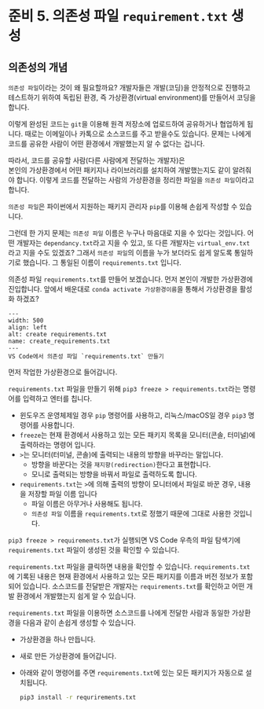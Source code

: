 # 준비 5. 의존성 파일 `requirement.txt` 생성 

## 의존성의 개념

`의존성 파일`이라는 것이 왜 필요할까요?
개발자들은 개발(코딩)을 안정적으로 진행하고 테스트하기 위하여 독립된 환경,
즉 가상환경(virtual environment)를 만들어서 코딩을 합니다.

이렇게 완성된 코드는 `git`을 이용해 원격 저장소에 업로드하여 공유하거나 협업하게 됩니다.
때로는 이메일이나 카톡으로 소스코드를 주고 받을수도 있습니다.
문제는 나에게 코드를 공유한 사람이 어떤 환경에서 개발했는지 알 수 없다는 겁니다.

따라서, 코드를 공유할 사람(다른 사람에게 전달하는 개발자)은  
본인의 가상환경에서  어떤 패키지나 라이브러리를 설치하여 개발했는지도 같이 알려줘야 합니다.
이렇게 코드를 전달하는 사람의 가상환경을 정리한 파일을 `의존성 파일`이라고 합니다.

`의존성 파일`은 파이썬에서 지원하는 패키지 관리자 `pip`를 이용해 손쉽게 작성할 수 있습니다.

그런데 한 가지 문제는 `의존성 파일` 이름은 누구나 마음대로 지을 수 있다는 것입니다.
어떤 개발자는 `dependancy.txt`라고 지을 수 있고,
또 다른 개발자는 `virtual_env.txt`라고 지을 수도 있겠죠?
그래서 `의존성 파일`의 이름을 누가 보더라도 쉽게 알도록 통일하기로 했습니다.
그 통일된 이름이 `requirements.txt` 입니다.

의존성 파일 `requirements.txt`를 만들어 보겠습니다.
먼저 본인이 개발한 가상환경에 진입합니다.
앞에서 배운대로 `conda activate 가상환경이름`을 통해서 가상환경을 활성화 하겠죠?

```{figure} ../imgs/vscode_09_create_requirements.txt.png
---
width: 500
align: left
alt: create requirements.txt
name: create_requirements.txt
---
VS Code에서 의존성 파일 `requirements.txt` 만들기
```

먼저 작업한 가상환경으로 들어갑니다.

`requirements.txt` 파일을 만들기 위해
`pip3 freeze > requirements.txt`라는 명령어를 입력하고 엔터를 칩니다.

- 윈도우즈 운영체제일 경우 `pip` 명령어를 사용하고, 리눅스/macOS일 경우 `pip3` 명령어를 사용합니다.
- `freeze`는 현재 환경에서 사용하고 있는 모든 패키지 목록을 모니터(콘솔, 터미널)에 출력하라는 명령어 입니다.
- `>`는 모니터(터미널, 콘솔)에 출력되는 내용의 방향을 바꾸라는 말입니다. 
  - 방향을 바꾼다는 것을 `재지향(redirection)`한다고 표현합니다. 
  - 모니로 출력되는 방향을 바꿔서 파일로 출력하도록 합니다.
- `requirements.txt`는 `>`에 의해 출력의 방향이 모니터에서 파일로 바꾼 경우, 내용을 저장할 파일 이름 입니다
  - 파일 이름은 아무거나 사용해도 됩니다.
  - `의존성 파일` 이름을 `requirements.txt`로 정했기 때문에 그대로 사용한 것입니다.

`pip3 freeze > requirements.txt`가 실행되면
VS Code 우측의 파일 탐색기에 `requirements.txt` 파일이 생성된 것을 확인할 수 있습니다.

`requirements.txt` 파일을 클릭하면 내용을 확인할 수 있습니다. 
`requirements.txt`에 기록된 내용은 현재 환경에서 사용하고 있는 모든 패키지를 이름과 버전 정보가 포함되어 있습니다.
소스코드를 전달받은 개발자는 `requirements.txt`를 확인하고 어떤 개발 환경에서 개발했는지 쉽게 알 수 있습니다.

`requirements.txt` 파일을 이용하면 소스코드를 나에게 전달한 사람과 
동일한 가상환경을 다음과 같이 손쉽게 생성할 수 있습니다.

- 가상환경을 하나 만듭니다.
- 새로 만든 가상환경에 들어갑니다.
- 아래와 같이 명령어를 주면 `requirements.txt`에 있는 모든 패키지가 자동으로 설치됩니다.

    ```bash
    pip3 install -r requrirements.txt
    ```
